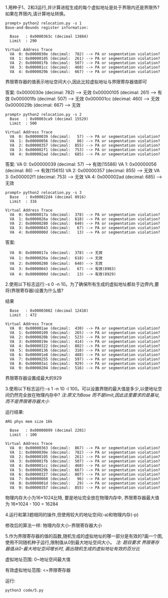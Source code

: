 1.用种子1、2和3运行,并计算进程生成的每个虚拟地址是处于界限内还是界限外? 如果在界限内,请计算地址转换。


```
prompt> python2 relocation.py -s 1 
Base-and-Bounds register information:

  Base   : 0x0000363c (decimal 13884)
  Limit  : 290

Virtual Address Trace
  VA  0: 0x0000030e (decimal:  782) --> PA or segmentation violation?
  VA  1: 0x00000105 (decimal:  261) --> PA or segmentation violation?
  VA  2: 0x000001fb (decimal:  507) --> PA or segmentation violation?
  VA  3: 0x000001cc (decimal:  460) --> PA or segmentation violation?
  VA  4: 0x0000029b (decimal:  667) --> PA or segmentation violation?
```

界限寄存器的值表示地址空间大小,因此比较虚拟地址与界限寄存器值即可

答案:
0x0000030e (decimal:  782) --> 无效
0x00000105 (decimal:  261) --> 有效
0x000001fb (decimal:  507) --> 无效
0x000001cc (decimal:  460) --> 无效
0x0000029b (decimal:  667) --> 无效


```
prompt> python2 relocation.py -s 2 
  Base   : 0x00003ca9 (decimal 15529)
  Limit  : 500

Virtual Address Trace
  VA  0: 0x00000039 (decimal:   57) --> PA or segmentation violation?
  VA  1: 0x00000056 (decimal:   86) --> PA or segmentation violation?
  VA  2: 0x00000357 (decimal:  855) --> PA or segmentation violation?
  VA  3: 0x000002f1 (decimal:  753) --> PA or segmentation violation?
  VA  4: 0x000002ad (decimal:  685) --> PA or segmentation violation?
```

答案:
  VA  0: 0x00000039 (decimal:   57) --> 有效(15586)
  VA  1: 0x00000056 (decimal:   86) --> 有效(15615)
  VA  2: 0x00000357 (decimal:  855) --> 无效
  VA  3: 0x000002f1 (decimal:  753) --> 无效
  VA  4: 0x000002ad (decimal:  685) --> 无效

```
prompt> python2 relocation.py -s 3
  Base   : 0x000022d4 (decimal 8916)
  Limit  : 316

Virtual Address Trace
  VA  0: 0x0000017a (decimal:  378) --> PA or segmentation violation?
  VA  1: 0x0000026a (decimal:  618) --> PA or segmentation violation?
  VA  2: 0x00000280 (decimal:  640) --> PA or segmentation violation?
  VA  3: 0x00000043 (decimal:   67) --> PA or segmentation violation?
  VA  4: 0x0000000d (decimal:   13) --> PA or segmentation violation?
```

答案:
```
  VA  0: 0x0000017a (decimal:  378) --> 无效
  VA  1: 0x0000026a (decimal:  618) --> 无效
  VA  2: 0x00000280 (decimal:  640) --> 无效
  VA  3: 0x00000043 (decimal:   67) --> 有效(8983)
  VA  4: 0x0000000d (decimal:   13) --> 有效(8929)
```

2.使用以下标志运行:-s 0 -n 10。为了确保所有生成的虚拟地址都处于边界内,要将(界限寄存器)设置为什么值?

结果
```
  Base   : 0x00003082 (decimal 12418)
  Limit  : 472

Virtual Address Trace
  VA  0: 0x000001ae (decimal:  430) --> PA or segmentation violation?
  VA  1: 0x00000109 (decimal:  265) --> PA or segmentation violation?
  VA  2: 0x0000020b (decimal:  523) --> PA or segmentation violation?
  VA  3: 0x0000019e (decimal:  414) --> PA or segmentation violation?
  VA  4: 0x00000322 (decimal:  802) --> PA or segmentation violation?
  VA  5: 0x00000136 (decimal:  310) --> PA or segmentation violation?
  VA  6: 0x000001e8 (decimal:  488) --> PA or segmentation violation?
  VA  7: 0x00000255 (decimal:  597) --> PA or segmentation violation?
  VA  8: 0x000003a1 (decimal:  929) --> PA or segmentation violation?
  VA  9: 0x00000204 (decimal:  516) --> PA or segmentation violation?
```

界限寄存器设置成最大的929

3.使用以下标志运行:-s 1 -n 10 -l 100。可以设置界限的最大值是多少,以便地址空间仍然完全放在物理内存中?
*注:原文为Base 而不是limit,因此这里要求的是基址,而不是界限寄存器大小*

运行结果:
```
ARG phys mem size 16k

  Base   : 0x00000899 (decimal 2201)
  Limit  : 100

Virtual Address Trace
  VA  0: 0x00000363 (decimal:  867) --> PA or segmentation violation?
  VA  1: 0x0000030e (decimal:  782) --> PA or segmentation violation?
  VA  2: 0x00000105 (decimal:  261) --> PA or segmentation violation?
  VA  3: 0x000001fb (decimal:  507) --> PA or segmentation violation?
  VA  4: 0x000001cc (decimal:  460) --> PA or segmentation violation?
  VA  5: 0x0000029b (decimal:  667) --> PA or segmentation violation?
  VA  6: 0x00000327 (decimal:  807) --> PA or segmentation violation?
  VA  7: 0x00000060 (decimal:   96) --> PA or segmentation violation?
  VA  8: 0x0000001d (decimal:   29) --> PA or segmentation violation?
  VA  9: 0x00000357 (decimal:  855) --> PA or segmentation violation?
```

物理内存大小为16*1024比特,
要是地址完全放在物理内存中,
界限寄存器最大值为 16\*1024 - 100 = 16284

4.运行和第3题相同的操作,但使用较大的地址空间(-a)和物理内存(-p)

修改后的算法一样:
物理内存大小-界限寄存器大小

5.作为界限寄存器的值的函数,随机生成的虚拟地址的哪一部分是有效的?画一个图,使用不同随机种子运行,限制值从0到最大地址空间大小。
*注: 题目要求 界限寄存器值从0-最大地址空间增长时, 画出随机生成的虚拟地址有效的百分比*

虚拟地址范围:
0~地址空间最大值

有效虚拟地址范围:
<=界限寄存器

运行:
```
python3 code/5.py
```